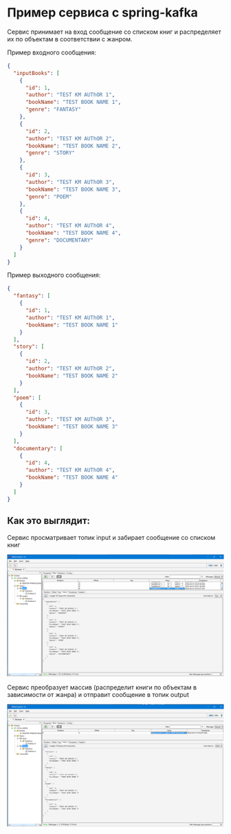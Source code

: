 Пример сервиса с spring-kafka
=====================

Сервис принимает на вход сообщение со списком книг и распределяет их по объектам в соответствии с жанром.

Пример входного сообщения:
```json
{
  "inputBooks": [
    {
      "id": 1,
      "author": "TEST KM AUThOR 1",
      "bookName": "TEST BOOK NAME 1",
      "genre": "FANTASY"
    },
    {
      "id": 2,
      "author": "TEST KM AUThOR 2",
      "bookName": "TEST BOOK NAME 2",
      "genre": "STORY"
    },
    {
      "id": 3,
      "author": "TEST KM AUThOR 3",
      "bookName": "TEST BOOK NAME 3",
      "genre": "POEM"
    },
    {
      "id": 4,
      "author": "TEST KM AUThOR 4",
      "bookName": "TEST BOOK NAME 4",
      "genre": "DOCUMENTARY"
    }
  ]
}
```

Пример выходного сообщения:
```json
{
  "fantasy": [
    {
      "id": 1,
      "author": "TEST KM AUThOR 1",
      "bookName": "TEST BOOK NAME 1"
    }
  ],
  "story": [
    {
      "id": 2,
      "author": "TEST KM AUThOR 2",
      "bookName": "TEST BOOK NAME 2"
    }
  ],
  "poem": [
    {
      "id": 3,
      "author": "TEST KM AUThOR 3",
      "bookName": "TEST BOOK NAME 3"
    }
  ],
  "documentary": [
    {
      "id": 4,
      "author": "TEST KM AUThOR 4",
      "bookName": "TEST BOOK NAME 4"
    }
  ]
}
```

Как это выглядит:
-----------------------------------

Сервис просматривает топик input и забирает сообщение со списком книг

![img.png](img.png)

Сервис преобразует массив (распределит книги по объектам в зависимости от жанра) и отправит сообщение в топик output

![img_1.png](img_1.png)
